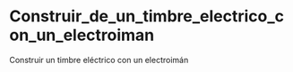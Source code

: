 # Construir_de_un_timbre_electrico_con_un_electroiman
Construir un timbre eléctrico con un electroimán
